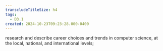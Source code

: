 ```yaml
---
transcludeTitleSize: h4
tags:
  - D3.1
created: 2024-10-23T09:23:28.000-0400
---
```

research and describe career choices and trends in computer science, at the local, national, and international levels;